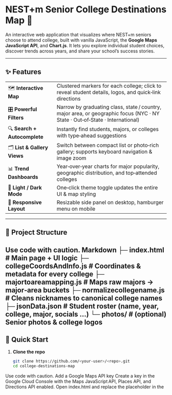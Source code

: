 # NEST+m Senior College Destinations Map 🦅

An interactive web application that visualizes where NEST+m seniors choose to attend college, built with vanilla JavaScript, the **Google Maps JavaScript API**, and **Chart.js**.  It lets you explore individual student choices, discover trends across years, and share your school’s success stories.

---

## ✨ Features

|                              |                                                                                                                              |
| ---------------------------- | ---------------------------------------------------------------------------------------------------------------------------- |
| 🗺️ **Interactive Map**      | Clustered markers for each college; click to reveal student details, logos, and quick‑link directions                        |
| 🎛️ **Powerful Filters**     | Narrow by graduating class, state / country, major area, or geographic focus (NYC · NY State · Out‑of‑State · International) |
| 🔍 **Search + Autocomplete** | Instantly find students, majors, or colleges with type‑ahead suggestions                                                     |
| 🗂️ **List & Gallery Views** | Switch between compact list or photo‑rich gallery; supports keyboard navigation & image zoom                                 |
| 📊 **Trend Dashboards**      | Year‑over‑year charts for major popularity, geographic distribution, and top‑attended colleges                               |
| 🌙 **Light / Dark Mode**     | One‑click theme toggle updates the entire UI & map styling                                                                   |
| 📱 **Responsive Layout**     | Resizable side panel on desktop, hamburger menu on mobile                                                                    |

---

## 📁 Project Structure
Use code with caution.
Markdown
├─ index.html # Main page + UI logic
├─ collegeCoordsAndInfo.js # Coordinates & metadata for every college
├─ majortoareamapping.js # Maps raw majors -> major‑area buckets
├─ normalizecollegename.js # Cleans nicknames to canonical college names
├─ jsonData.json # Student roster (name, year, college, major, socials …)
└─ photos/ # (optional) Senior photos & college logos
---

## 🚀 Quick Start

1. **Clone the repo**

   ```bash
   git clone https://github.com/<your‑user>/<repo>.git
   cd college-destinations-map
Use code with caution.
Add a Google Maps API key
Create a key in the Google Cloud Console with the Maps JavaScript API, Places API, and Directions API enabled.
Open index.html and replace the placeholder in the <script src="https://maps.googleapis.com/maps/api/js?key=YOUR_KEY&callback=initializeApp&libraries=geometry,places,marker"> tag.
Serve the site
Any static HTTP server works; for example with serve:
npm install -g serve
serve .

Then browse to http://localhost:3000.
Tip  Most browsers block local JSON requests when opening an HTML file directly. Use a simple server instead.
🛠️ Customising the Data
Action	File	How
Add / edit students	jsonData.json	Append objects matching the existing schema (name, classYear, college, major …)
Add / edit colleges	collegeCoordsAndInfo.js	Provide lat, lng, type, logo URL & homepage URL
Update major buckets	majortoareamapping.js	Map new major keywords → major areas
Normalise nicknames	normalizecollegename.js	Extend the if clauses to catch new abbreviations
🌍 Deployment
Because everything is static, you can host the project on GitHub Pages, Netlify, Cloudflare Pages, or any static file host.
# Example: deploy to gh‑pages
npm install -g gh-pages
gh-pages -d .

🤝 Contributing
Pull requests and issues are welcome! Please open an issue first to discuss major changes.
📝 License
MIT License
Copyright (c) 2025 Norman Mei
Permission is hereby granted, free of charge, to any person obtaining a copy
of this software and associated documentation files (the "Software"), to deal
in the Software without restriction, including without limitation the rights
to use, copy, modify, merge, publish, distribute, sublicense, and/or sell
copies of the Software, and to permit persons to whom the Software is
furnished to do so, subject to the following conditions:
The above copyright notice and this permission notice shall be included in all
copies or substantial portions of the Software.
THE SOFTWARE IS PROVIDED "AS IS", WITHOUT WARRANTY OF ANY KIND, EXPRESS OR
IMPLIED, INCLUDING BUT NOT LIMITED TO THE WARRANTIES OF MERCHANTABILITY,
FITNESS FOR A PARTICULAR PURPOSE AND NONINFRINGEMENT. IN NO EVENT SHALL THE
AUTHORS OR COPYRIGHT HOLDERS BE LIABLE FOR ANY CLAIM, DAMAGES OR OTHER
LIABILITY, WHETHER IN AN ACTION OF CONTRACT, TORT OR OTHERWISE, ARISING FROM,
OUT OF OR IN CONNECTION WITH THE SOFTWARE OR THE USE OR OTHER DEALINGS IN THE
SOFTWARE.
